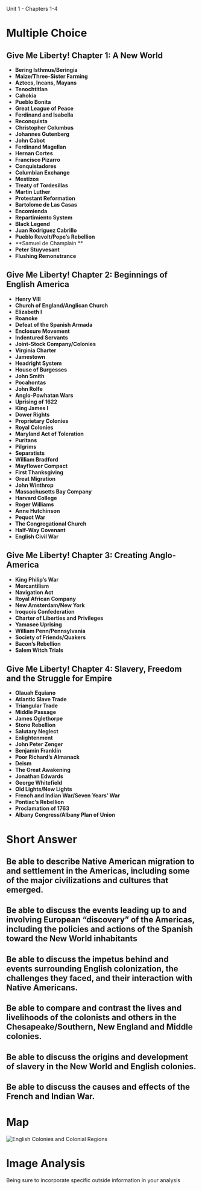 Unit 1 - Chapters 1-4

# Multiple Choice

## Give Me Liberty! Chapter 1: A New World

- **Bering Isthmus/Beringia**
- **Maize/Three-Sister Farming**   
- **Aztecs, Incans, Mayans**
- **Tenochtitlan**
- **Cahokia**
- **Pueblo Bonita**
- **Great League of Peace**
- **Ferdinand and Isabella**
- **Reconquista**
- **Christopher Columbus**
- **Johannes Gutenberg**
- **John Cabot**
- **Ferdinand Magellan**
- **Hernan Cortes**
- **Francisco Pizarro**
- **Conquistadores**
- **Columbian Exchange**
- **Mestizos**
- **Treaty of Tordesillas**
- **Martin Luther**
- **Protestant Reformation**
- **Bartolome de Las Casas**
- **Encomienda**
- **Repartimiento System**
- **Black Legend**
- **Juan Rodriguez Cabrillo**
- **Pueblo Revolt/Pope’s Rebellion**
- **Samuel de Champlain	**
- **Peter Stuyvesant**
- **Flushing Remonstrance**
	
## Give Me Liberty! Chapter 2: Beginnings of English America

- **Henry VIII**
- **Church of England/Anglican Church**
- **Elizabeth I**
- **Roanoke**
- **Defeat of the Spanish Armada**
- **Enclosure Movement**
- **Indentured Servants**
- **Joint-Stock Company/Colonies**
- **Virginia Charter**
- **Jamestown**
- **Headright System**
- **House of Burgesses**
- **John Smith**
- **Pocahontas**
- **John Rolfe**
- **Anglo-Powhatan Wars**
- **Uprising of 1622**
- **King James I**
- **Dower Rights**
- **Proprietary Colonies**
- **Royal Colonies**
- **Maryland Act of Toleration**
- **Puritans**
- **Pilgrims**
- **Separatists**
- **William Bradford**
- **Mayflower Compact**
- **First Thanksgiving**
- **Great Migration**
- **John Winthrop**
- **Massachusetts Bay Company**
- **Harvard College**
- **Roger Williams**
- **Anne Hutchinson**
- **Pequot War**
- **The Congregational Church**
- **Half-Way Covenant**
- **English Civil War**
	
## Give Me Liberty! Chapter 3: Creating Anglo-America

- **King Philip’s War**
- **Mercantilism**
- **Navigation Act**
- **Royal African Company**
- **New Amsterdam/New York**
- **Iroquois Confederation**
- **Charter of Liberties and Privileges**
- **Yamasee Uprising**
- **William Penn/Pennsylvania**
- **Society of Friends/Quakers**
- **Bacon’s Rebellion**
- **Salem Witch Trials**

## Give Me Liberty! Chapter 4: Slavery, Freedom and the Struggle for Empire

- **Olauah Equiano**
- **Atlantic Slave Trade**
- **Triangular Trade**
- **Middle Passage**
- **James Oglethorpe**
- **Stono Rebellion**
- **Salutary Neglect**
- **Enlightenment**
- **John Peter Zenger**
- **Benjamin Franklin**
- **Poor Richard’s Almanack**
- **Deism**
- **The Great Awakening**
- **Jonathan Edwards**
- **George Whitefield**
- **Old Lights/New Lights**
- **French and Indian War/Seven Years’ War**
- **Pontiac’s Rebellion**
- **Proclamation of 1763**
- **Albany Congress/Albany Plan of Union**

# Short Answer

## Be able to describe Native American migration to and settlement in the Americas, including some of the major civilizations and cultures that emerged.
## Be able to discuss the events leading up to and involving European “discovery” of the Americas, including the policies and actions of the Spanish toward the New World inhabitants
## Be able to discuss the impetus behind and events surrounding English colonization, the challenges they faced, and their interaction with Native Americans.
## Be able to compare and contrast the lives and livelihoods of the colonists and others in the Chesapeake/Southern, New England and Middle colonies.  
## Be able to discuss the origins and development of slavery in the New World and English colonies.
## Be able to discuss the causes and effects of the French and Indian War.

# Map

![English Colonies and Colonial Regions](SOMETHING)

# Image Analysis

Being sure to incorporate specific outside information in your analysis